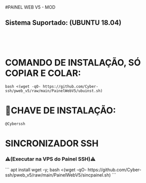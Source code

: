 #PAINEL WEB V5 - MOD

<h2><b> Sistema Suportado: (UBUNTU 18.04)</br> </br>  </b></h2></br>

# COMANDO DE INSTALAÇÃO, SÓ COPIAR E COLAR:
```
bash <(wget -qO- https://github.com/Cyber-ssh/pweb_v5/raw/main/PainelWebV5/ubuinst.sh)
```
# 🔑CHAVE DE INSTALAÇÃO:
```
@Cyberssh
```
# SINCRONIZADOR SSH</br> 
<h3><b>⚠(Executar na VPS do Painel SSH)⚠</b></h3>
```
apt install wget -y; bash <(wget -qO- https://github.com/Cyber-ssh/pweb_v5/raw/main/PainelWebV5/sincpainel.sh)
```

